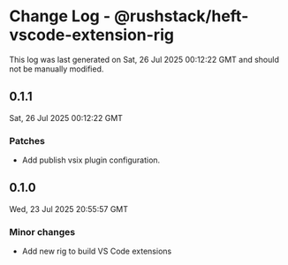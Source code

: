 # Change Log - @rushstack/heft-vscode-extension-rig

This log was last generated on Sat, 26 Jul 2025 00:12:22 GMT and should not be manually modified.

## 0.1.1
Sat, 26 Jul 2025 00:12:22 GMT

### Patches

- Add publish vsix plugin configuration.

## 0.1.0
Wed, 23 Jul 2025 20:55:57 GMT

### Minor changes

- Add new rig to build VS Code extensions

